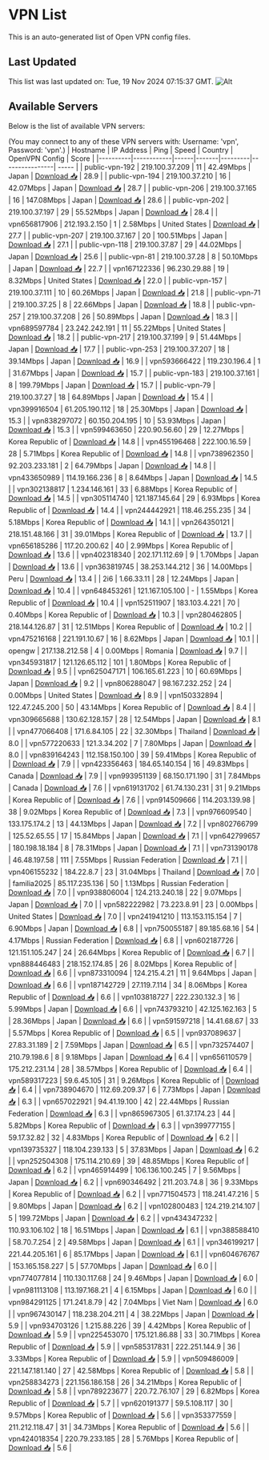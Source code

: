 # VPN List

This is an auto-generated list of Open VPN config files.

## Last Updated

This list was last updated on: Tue, 19 Nov 2024 07:15:37 GMT.
![Alt](https://repobeats.axiom.co/api/embed/186b98318ef1479477931607c1ad7d823f12451f.svg "Repobeats analytics image")

## Available Servers

Below is the list of available VPN servers:

(You may connect to any of these VPN servers with: Username: 'vpn', Password: 'vpn'.)
| Hostname | IP Address | Ping | Speed | Country | OpenVPN Config | Score |
|----------|------------|------|-------|---------|----------------| ----- |
| public-vpn-192 | 219.100.37.209 | 11 | 42.49Mbps | Japan | [Download 📥](./configs/server_0_JP.ovpn) | 28.9 |
| public-vpn-194 | 219.100.37.210 | 16 | 42.07Mbps | Japan | [Download 📥](./configs/server_1_JP.ovpn) | 28.7 |
| public-vpn-206 | 219.100.37.165 | 16 | 147.08Mbps | Japan | [Download 📥](./configs/server_2_JP.ovpn) | 28.6 |
| public-vpn-202 | 219.100.37.197 | 29 | 55.52Mbps | Japan | [Download 📥](./configs/server_3_JP.ovpn) | 28.4 |
| vpn656817906 | 212.193.2.150 | 1 | 2.58Mbps | United States | [Download 📥](./configs/server_4_US.ovpn) | 27.7 |
| public-vpn-207 | 219.100.37.167 | 20 | 100.51Mbps | Japan | [Download 📥](./configs/server_5_JP.ovpn) | 27.1 |
| public-vpn-118 | 219.100.37.87 | 29 | 44.02Mbps | Japan | [Download 📥](./configs/server_6_JP.ovpn) | 25.6 |
| public-vpn-81 | 219.100.37.28 | 8 | 50.10Mbps | Japan | [Download 📥](./configs/server_7_JP.ovpn) | 22.7 |
| vpn167122336 | 96.230.29.88 | 19 | 8.32Mbps | United States | [Download 📥](./configs/server_8_US.ovpn) | 22.0 |
| public-vpn-157 | 219.100.37.111 | 10 | 60.26Mbps | Japan | [Download 📥](./configs/server_9_JP.ovpn) | 21.8 |
| public-vpn-71 | 219.100.37.25 | 8 | 22.66Mbps | Japan | [Download 📥](./configs/server_10_JP.ovpn) | 18.8 |
| public-vpn-257 | 219.100.37.208 | 26 | 50.89Mbps | Japan | [Download 📥](./configs/server_11_JP.ovpn) | 18.3 |
| vpn689597784 | 23.242.242.191 | 11 | 55.22Mbps | United States | [Download 📥](./configs/server_12_US.ovpn) | 18.2 |
| public-vpn-217 | 219.100.37.199 | 9 | 51.44Mbps | Japan | [Download 📥](./configs/server_13_JP.ovpn) | 17.7 |
| public-vpn-253 | 219.100.37.207 | 18 | 39.14Mbps | Japan | [Download 📥](./configs/server_14_JP.ovpn) | 16.9 |
| vpn593666422 | 119.230.196.4 | 1 | 31.67Mbps | Japan | [Download 📥](./configs/server_15_JP.ovpn) | 15.7 |
| public-vpn-183 | 219.100.37.161 | 8 | 199.79Mbps | Japan | [Download 📥](./configs/server_16_JP.ovpn) | 15.7 |
| public-vpn-79 | 219.100.37.27 | 18 | 64.89Mbps | Japan | [Download 📥](./configs/server_17_JP.ovpn) | 15.4 |
| vpn399916504 | 61.205.190.112 | 18 | 25.30Mbps | Japan | [Download 📥](./configs/server_18_JP.ovpn) | 15.3 |
| vpn838297072 | 60.150.204.195 | 10 | 53.93Mbps | Japan | [Download 📥](./configs/server_19_JP.ovpn) | 15.3 |
| vpn599463650 | 220.90.56.60 | 29 | 12.27Mbps | Korea Republic of | [Download 📥](./configs/server_20_KR.ovpn) | 14.8 |
| vpn455196468 | 222.100.16.59 | 28 | 5.71Mbps | Korea Republic of | [Download 📥](./configs/server_21_KR.ovpn) | 14.8 |
| vpn738962350 | 92.203.233.181 | 2 | 64.79Mbps | Japan | [Download 📥](./configs/server_22_JP.ovpn) | 14.8 |
| vpn433650989 | 114.19.166.236 | 8 | 8.64Mbps | Japan | [Download 📥](./configs/server_23_JP.ovpn) | 14.5 |
| vpn302138817 | 1.234.146.161 | 33 | 6.88Mbps | Korea Republic of | [Download 📥](./configs/server_24_KR.ovpn) | 14.5 |
| vpn305114740 | 121.187.145.64 | 29 | 6.93Mbps | Korea Republic of | [Download 📥](./configs/server_25_KR.ovpn) | 14.4 |
| vpn244442921 | 118.46.255.235 | 34 | 5.18Mbps | Korea Republic of | [Download 📥](./configs/server_26_KR.ovpn) | 14.1 |
| vpn264350121 | 218.151.48.166 | 31 | 39.01Mbps | Korea Republic of | [Download 📥](./configs/server_27_KR.ovpn) | 13.7 |
| vpn656185286 | 117.20.200.62 | 40 | 2.99Mbps | Korea Republic of | [Download 📥](./configs/server_28_KR.ovpn) | 13.6 |
| vpn402318340 | 202.171.112.69 | 9 | 1.70Mbps | Japan | [Download 📥](./configs/server_29_JP.ovpn) | 13.6 |
| vpn363819745 | 38.253.144.212 | 36 | 14.00Mbps | Peru | [Download 📥](./configs/server_30_PE.ovpn) | 13.4 |
| 2i6 | 1.66.33.11 | 28 | 12.24Mbps | Japan | [Download 📥](./configs/server_31_JP.ovpn) | 10.4 |
| vpn648453261 | 121.167.105.100 | - | 1.55Mbps | Korea Republic of | [Download 📥](./configs/server_32_KR.ovpn) | 10.4 |
| vpn152511907 | 183.103.4.221 | 70 | 0.40Mbps | Korea Republic of | [Download 📥](./configs/server_33_KR.ovpn) | 10.3 |
| vpn280462805 | 218.144.126.87 | 31 | 12.51Mbps | Korea Republic of | [Download 📥](./configs/server_34_KR.ovpn) | 10.2 |
| vpn475216168 | 221.191.10.67 | 16 | 8.62Mbps | Japan | [Download 📥](./configs/server_35_JP.ovpn) | 10.1 |
| opengw | 217.138.212.58 | 4 | 0.00Mbps | Romania | [Download 📥](./configs/server_36_RO.ovpn) | 9.7 |
| vpn345931817 | 121.126.65.112 | 101 | 1.80Mbps | Korea Republic of | [Download 📥](./configs/server_37_KR.ovpn) | 9.5 |
| vpn625047171 | 106.165.61.223 | 10 | 60.69Mbps | Japan | [Download 📥](./configs/server_38_JP.ovpn) | 9.2 |
| vpn806288047 | 98.167.232.252 | 24 | 0.00Mbps | United States | [Download 📥](./configs/server_39_US.ovpn) | 8.9 |
| vpn150332894 | 122.47.245.200 | 50 | 43.14Mbps | Korea Republic of | [Download 📥](./configs/server_40_KR.ovpn) | 8.4 |
| vpn309665688 | 130.62.128.157 | 28 | 12.54Mbps | Japan | [Download 📥](./configs/server_41_JP.ovpn) | 8.1 |
| vpn477066408 | 171.6.84.105 | 22 | 32.30Mbps | Thailand | [Download 📥](./configs/server_42_TH.ovpn) | 8.0 |
| vpn577220633 | 121.3.34.202 | 7 | 7.80Mbps | Japan | [Download 📥](./configs/server_43_JP.ovpn) | 8.0 |
| vpn839164243 | 112.158.150.100 | 39 | 59.41Mbps | Korea Republic of | [Download 📥](./configs/server_44_KR.ovpn) | 7.9 |
| vpn423356463 | 184.65.140.154 | 16 | 49.83Mbps | Canada | [Download 📥](./configs/server_45_CA.ovpn) | 7.9 |
| vpn993951139 | 68.150.171.190 | 31 | 7.84Mbps | Canada | [Download 📥](./configs/server_46_CA.ovpn) | 7.6 |
| vpn619131702 | 61.74.130.231 | 31 | 9.21Mbps | Korea Republic of | [Download 📥](./configs/server_47_KR.ovpn) | 7.6 |
| vpn914509666 | 114.203.139.98 | 38 | 9.02Mbps | Korea Republic of | [Download 📥](./configs/server_48_KR.ovpn) | 7.3 |
| vpn976609540 | 133.175.174.2 | 13 | 44.13Mbps | Japan | [Download 📥](./configs/server_49_JP.ovpn) | 7.2 |
| vpn802766799 | 125.52.65.55 | 17 | 15.84Mbps | Japan | [Download 📥](./configs/server_50_JP.ovpn) | 7.1 |
| vpn642799657 | 180.198.18.184 | 8 | 78.31Mbps | Japan | [Download 📥](./configs/server_51_JP.ovpn) | 7.1 |
| vpn731390178 | 46.48.197.58 | 111 | 7.55Mbps | Russian Federation | [Download 📥](./configs/server_52_RU.ovpn) | 7.1 |
| vpn406155232 | 184.22.8.7 | 23 | 31.04Mbps | Thailand | [Download 📥](./configs/server_53_TH.ovpn) | 7.0 |
| familia2025 | 85.117.235.136 | 50 | 1.13Mbps | Russian Federation | [Download 📥](./configs/server_54_RU.ovpn) | 7.0 |
| vpn938806004 | 124.213.240.18 | 22 | 9.07Mbps | Japan | [Download 📥](./configs/server_55_JP.ovpn) | 7.0 |
| vpn582222982 | 73.223.8.91 | 23 | 0.00Mbps | United States | [Download 📥](./configs/server_56_US.ovpn) | 7.0 |
| vpn241941210 | 113.153.115.154 | 7 | 6.90Mbps | Japan | [Download 📥](./configs/server_57_JP.ovpn) | 6.8 |
| vpn750055187 | 89.185.68.16 | 54 | 4.17Mbps | Russian Federation | [Download 📥](./configs/server_58_RU.ovpn) | 6.8 |
| vpn602187726 | 121.151.105.247 | 24 | 26.64Mbps | Korea Republic of | [Download 📥](./configs/server_59_KR.ovpn) | 6.7 |
| vpn888446483 | 218.152.174.85 | 26 | 8.02Mbps | Korea Republic of | [Download 📥](./configs/server_60_KR.ovpn) | 6.6 |
| vpn873310094 | 124.215.4.21 | 11 | 9.64Mbps | Japan | [Download 📥](./configs/server_61_JP.ovpn) | 6.6 |
| vpn187142729 | 27.119.7.114 | 34 | 8.06Mbps | Korea Republic of | [Download 📥](./configs/server_62_KR.ovpn) | 6.6 |
| vpn103818727 | 222.230.132.3 | 16 | 5.99Mbps | Japan | [Download 📥](./configs/server_63_JP.ovpn) | 6.6 |
| vpn743793210 | 42.125.162.163 | 5 | 28.36Mbps | Japan | [Download 📥](./configs/server_64_JP.ovpn) | 6.6 |
| vpn591597218 | 14.41.68.67 | 33 | 5.57Mbps | Korea Republic of | [Download 📥](./configs/server_65_KR.ovpn) | 6.5 |
| vpn937089637 | 27.83.31.189 | 2 | 7.59Mbps | Japan | [Download 📥](./configs/server_66_JP.ovpn) | 6.5 |
| vpn732574407 | 210.79.198.6 | 8 | 9.18Mbps | Japan | [Download 📥](./configs/server_67_JP.ovpn) | 6.4 |
| vpn656110579 | 175.212.231.14 | 28 | 38.57Mbps | Korea Republic of | [Download 📥](./configs/server_68_KR.ovpn) | 6.4 |
| vpn589317223 | 59.6.45.105 | 31 | 9.26Mbps | Korea Republic of | [Download 📥](./configs/server_69_KR.ovpn) | 6.4 |
| vpn738904670 | 112.69.209.37 | 6 | 7.73Mbps | Japan | [Download 📥](./configs/server_70_JP.ovpn) | 6.3 |
| vpn657022921 | 94.41.19.100 | 42 | 22.44Mbps | Russian Federation | [Download 📥](./configs/server_71_RU.ovpn) | 6.3 |
| vpn865967305 | 61.37.174.23 | 44 | 5.82Mbps | Korea Republic of | [Download 📥](./configs/server_72_KR.ovpn) | 6.3 |
| vpn399777155 | 59.17.32.82 | 32 | 4.83Mbps | Korea Republic of | [Download 📥](./configs/server_73_KR.ovpn) | 6.2 |
| vpn139735327 | 118.104.239.133 | 5 | 37.83Mbps | Japan | [Download 📥](./configs/server_74_JP.ovpn) | 6.2 |
| vpn252504308 | 175.114.210.69 | 39 | 48.85Mbps | Korea Republic of | [Download 📥](./configs/server_75_KR.ovpn) | 6.2 |
| vpn465914499 | 106.136.100.245 | 7 | 9.56Mbps | Japan | [Download 📥](./configs/server_76_JP.ovpn) | 6.2 |
| vpn690346492 | 211.203.74.8 | 36 | 9.33Mbps | Korea Republic of | [Download 📥](./configs/server_77_KR.ovpn) | 6.2 |
| vpn771504573 | 118.241.47.216 | 5 | 9.80Mbps | Japan | [Download 📥](./configs/server_78_JP.ovpn) | 6.2 |
| vpn102800483 | 124.219.214.107 | 5 | 199.72Mbps | Japan | [Download 📥](./configs/server_79_JP.ovpn) | 6.2 |
| vpn434347232 | 110.93.106.102 | 18 | 16.51Mbps | Japan | [Download 📥](./configs/server_80_JP.ovpn) | 6.1 |
| vpn388588410 | 58.70.7.254 | 2 | 49.58Mbps | Japan | [Download 📥](./configs/server_81_JP.ovpn) | 6.1 |
| vpn346199217 | 221.44.205.161 | 6 | 85.17Mbps | Japan | [Download 📥](./configs/server_82_JP.ovpn) | 6.1 |
| vpn604676767 | 153.165.158.227 | 5 | 57.70Mbps | Japan | [Download 📥](./configs/server_83_JP.ovpn) | 6.0 |
| vpn774077814 | 110.130.117.68 | 24 | 9.46Mbps | Japan | [Download 📥](./configs/server_84_JP.ovpn) | 6.0 |
| vpn981113108 | 113.197.168.21 | 4 | 6.15Mbps | Japan | [Download 📥](./configs/server_85_JP.ovpn) | 6.0 |
| vpn984291125 | 171.241.8.79 | 42 | 7.04Mbps | Viet Nam | [Download 📥](./configs/server_86_VN.ovpn) | 6.0 |
| vpn967430147 | 118.238.204.211 | 4 | 38.22Mbps | Japan | [Download 📥](./configs/server_87_JP.ovpn) | 5.9 |
| vpn934703126 | 1.215.88.226 | 39 | 4.42Mbps | Korea Republic of | [Download 📥](./configs/server_88_KR.ovpn) | 5.9 |
| vpn225453070 | 175.121.86.88 | 33 | 30.71Mbps | Korea Republic of | [Download 📥](./configs/server_89_KR.ovpn) | 5.9 |
| vpn585317831 | 222.251.144.9 | 36 | 3.33Mbps | Korea Republic of | [Download 📥](./configs/server_90_KR.ovpn) | 5.9 |
| vpn509486009 | 221.147.181.140 | 27 | 42.58Mbps | Korea Republic of | [Download 📥](./configs/server_91_KR.ovpn) | 5.8 |
| vpn258834273 | 221.156.186.158 | 26 | 34.21Mbps | Korea Republic of | [Download 📥](./configs/server_92_KR.ovpn) | 5.8 |
| vpn789223677 | 220.72.76.107 | 29 | 6.82Mbps | Korea Republic of | [Download 📥](./configs/server_93_KR.ovpn) | 5.7 |
| vpn620191377 | 59.5.108.117 | 30 | 9.57Mbps | Korea Republic of | [Download 📥](./configs/server_94_KR.ovpn) | 5.6 |
| vpn353377559 | 211.212.118.47 | 31 | 34.73Mbps | Korea Republic of | [Download 📥](./configs/server_95_KR.ovpn) | 5.6 |
| vpn424018354 | 220.79.233.185 | 28 | 5.76Mbps | Korea Republic of | [Download 📥](./configs/server_96_KR.ovpn) | 5.6 |
